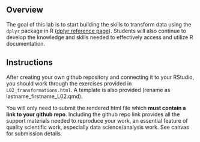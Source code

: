 ## Overview

The goal of this lab is to start building the skills to transform data using the `dplyr` package in R ([dplyr reference page](http://dplyr.tidyverse.org/reference/index.html)). Students will also continue to develop the knowledge and skills needed to effectively access and utilize R documentation.

## Instructions

After creating your own github repository and connecting it to your RStudio, you should work through the exercises provided in `L02_transformations.html`. A template is also provided (rename as lastname_firstname_L02.qmd).

You will only need to submit the rendered html file which **must contain a link to your github repo**. Including the github repo link provides all the support materials needed to reproduce your work, an essential feature of quality scientific work, especially data science/analysis work. See canvas for submission details.